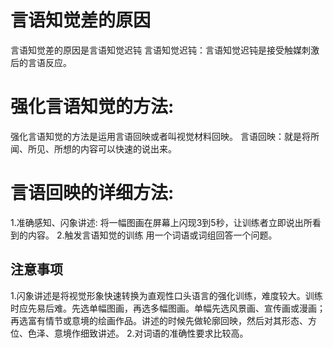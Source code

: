 # 言语知觉差的原因
  言语知觉差的原因是言语知觉迟钝
  言语知觉迟钝：言语知觉迟钝是接受触媒刺激后的言语反应。
  
# 强化言语知觉的方法:
  强化言语知觉的方法是运用言语回映或者叫视觉材料回映。
  言语回映：就是将所闻、所见、所想的内容可以快速的说出来。

# 言语回映的详细方法: 
1.准确感知、闪象讲述: 
  将一幅图画在屏幕上闪现3到5秒，让训练者立即说出所看到的内容。
2.触发言语知觉的训练
  用一个词语或词组回答一个问题。

## 注意事项
1.闪象讲述是将视觉形象快速转换为直观性口头语言的强化训练，难度较大。训练时应先易后难。先选单幅图画，再选多幅图画。单幅先选风景画、宣传画或漫画；再选富有情节或意境的绘画作品。讲述的时候先做轮廓回映，然后对其形态、方位、色泽、意境作细致讲述。
2.对词语的准确性要求比较高。